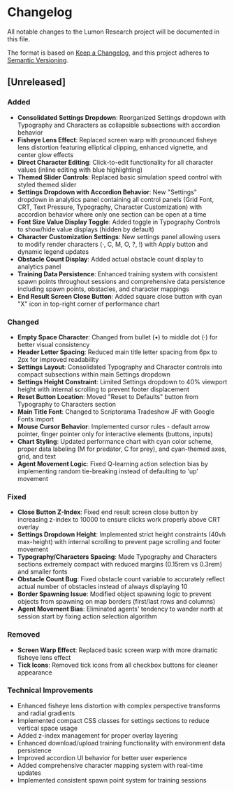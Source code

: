 # Changelog

All notable changes to the Lumon Research project will be documented in this file.

The format is based on [Keep a Changelog](https://keepachangelog.com/en/1.0.0/),
and this project adheres to [Semantic Versioning](https://semver.org/spec/v2.0.0.html).

## [Unreleased]

### Added
- **Consolidated Settings Dropdown**: Reorganized Settings dropdown with Typography and Characters as collapsible subsections with accordion behavior
- **Fisheye Lens Effect**: Replaced screen warp with pronounced fisheye lens distortion featuring elliptical clipping, enhanced vignette, and center glow effects
- **Direct Character Editing**: Click-to-edit functionality for all character values (inline editing with blue highlighting)
- **Themed Slider Controls**: Replaced basic simulation speed control with styled themed slider
- **Settings Dropdown with Accordion Behavior**: New "Settings" dropdown in analytics panel containing all control panels (Grid Font, CRT, Text Pressure, Typography, Character Customization) with accordion behavior where only one section can be open at a time
- **Font Size Value Display Toggle**: Added toggle in Typography Controls to show/hide value displays (hidden by default)
- **Character Customization Settings**: New settings panel allowing users to modify render characters (·, C, M, O, ?, !) with Apply button and dynamic legend updates
- **Obstacle Count Display**: Added actual obstacle count display to analytics panel
- **Training Data Persistence**: Enhanced training system with consistent spawn points throughout sessions and comprehensive data persistence including spawn points, obstacles, and character mappings
- **End Result Screen Close Button**: Added square close button with cyan "X" icon in top-right corner of performance chart

### Changed
- **Empty Space Character**: Changed from bullet (•) to middle dot (·) for better visual consistency
- **Header Letter Spacing**: Reduced main title letter spacing from 6px to 2px for improved readability
- **Settings Layout**: Consolidated Typography and Character controls into compact subsections within main Settings dropdown
- **Settings Height Constraint**: Limited Settings dropdown to 40% viewport height with internal scrolling to prevent footer displacement
- **Reset Button Location**: Moved "Reset to Defaults" button from Typography to Characters section
- **Main Title Font**: Changed to Scriptorama Tradeshow JF with Google Fonts import
- **Mouse Cursor Behavior**: Implemented cursor rules - default arrow pointer, finger pointer only for interactive elements (buttons, inputs)
- **Chart Styling**: Updated performance chart with cyan color scheme, proper data labeling (M for predator, C for prey), and cyan-themed axes, grid, and text
- **Agent Movement Logic**: Fixed Q-learning action selection bias by implementing random tie-breaking instead of defaulting to 'up' movement

### Fixed
- **Close Button Z-Index**: Fixed end result screen close button by increasing z-index to 10000 to ensure clicks work properly above CRT overlay
- **Settings Dropdown Height**: Implemented strict height constraints (40vh max-height) with internal scrolling to prevent page scrolling and footer movement
- **Typography/Characters Spacing**: Made Typography and Characters sections extremely compact with reduced margins (0.15rem vs 0.3rem) and smaller fonts
- **Obstacle Count Bug**: Fixed obstacle count variable to accurately reflect actual number of obstacles instead of always displaying 10
- **Border Spawning Issue**: Modified object spawning logic to prevent objects from spawning on map borders (first/last rows and columns)
- **Agent Movement Bias**: Eliminated agents' tendency to wander north at session start by fixing action selection algorithm

### Removed
- **Screen Warp Effect**: Replaced basic screen warp with more dramatic fisheye lens effect
- **Tick Icons**: Removed tick icons from all checkbox buttons for cleaner appearance

### Technical Improvements
- Enhanced fisheye lens distortion with complex perspective transforms and radial gradients
- Implemented compact CSS classes for settings sections to reduce vertical space usage
- Added z-index management for proper overlay layering
- Enhanced download/upload training functionality with environment data persistence
- Improved accordion UI behavior for better user experience
- Added comprehensive character mapping system with real-time updates
- Implemented consistent spawn point system for training sessions